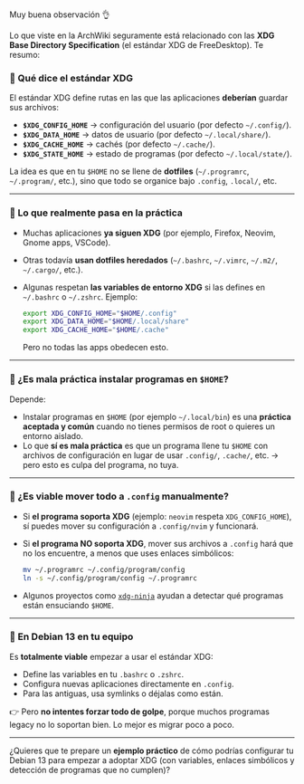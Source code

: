 Muy buena observación 👌

Lo que viste en la ArchWiki seguramente está relacionado con las **XDG Base Directory Specification** (el estándar XDG de FreeDesktop). Te resumo:

### 🔹 Qué dice el estándar XDG

El estándar XDG define rutas en las que las aplicaciones **deberían** guardar sus archivos:

* **`$XDG_CONFIG_HOME`** → configuración del usuario (por defecto `~/.config/`).
* **`$XDG_DATA_HOME`** → datos de usuario (por defecto `~/.local/share/`).
* **`$XDG_CACHE_HOME`** → cachés (por defecto `~/.cache/`).
* **`$XDG_STATE_HOME`** → estado de programas (por defecto `~/.local/state/`).

La idea es que en tu `$HOME` no se llene de **dotfiles** (`~/.programrc`, `~/.program/`, etc.), sino que todo se organice bajo `.config`, `.local/`, etc.

---

### 🔹 Lo que realmente pasa en la práctica

* Muchas aplicaciones **ya siguen XDG** (por ejemplo, Firefox, Neovim, Gnome apps, VSCode).
* Otras todavía **usan dotfiles heredados** (`~/.bashrc`, `~/.vimrc`, `~/.m2/`, `~/.cargo/`, etc.).
* Algunas respetan **las variables de entorno XDG** si las defines en `~/.bashrc` o `~/.zshrc`. Ejemplo:

  ```bash
  export XDG_CONFIG_HOME="$HOME/.config"
  export XDG_DATA_HOME="$HOME/.local/share"
  export XDG_CACHE_HOME="$HOME/.cache"
  ```

  Pero no todas las apps obedecen esto.

---

### 🔹 ¿Es mala práctica instalar programas en `$HOME`?

Depende:

* Instalar programas en `$HOME` (por ejemplo `~/.local/bin`) es una **práctica aceptada y común** cuando no tienes permisos de root o quieres un entorno aislado.
* Lo que **sí es mala práctica** es que un programa llene tu `$HOME` con archivos de configuración en lugar de usar `.config/`, `.cache/`, etc. → pero esto es culpa del programa, no tuya.

---

### 🔹 ¿Es viable mover todo a `.config` manualmente?

* Si **el programa soporta XDG** (ejemplo: `neovim` respeta `XDG_CONFIG_HOME`), sí puedes mover su configuración a `.config/nvim` y funcionará.
* Si **el programa NO soporta XDG**, mover sus archivos a `.config` hará que no los encuentre, a menos que uses enlaces simbólicos:

  ```bash
  mv ~/.programrc ~/.config/program/config
  ln -s ~/.config/program/config ~/.programrc
  ```
* Algunos proyectos como [`xdg-ninja`](https://github.com/b3nj5m1n/xdg-ninja) ayudan a detectar qué programas están ensuciando `$HOME`.

---

### 🔹 En Debian 13 en tu equipo

Es **totalmente viable** empezar a usar el estándar XDG:

* Define las variables en tu `.bashrc` o `.zshrc`.
* Configura nuevas aplicaciones directamente en `.config`.
* Para las antiguas, usa symlinks o déjalas como están.

👉 Pero **no intentes forzar todo de golpe**, porque muchos programas legacy no lo soportan bien. Lo mejor es migrar poco a poco.

---

¿Quieres que te prepare un **ejemplo práctico** de cómo podrías configurar tu Debian 13 para empezar a adoptar XDG (con variables, enlaces simbólicos y detección de programas que no cumplen)?
